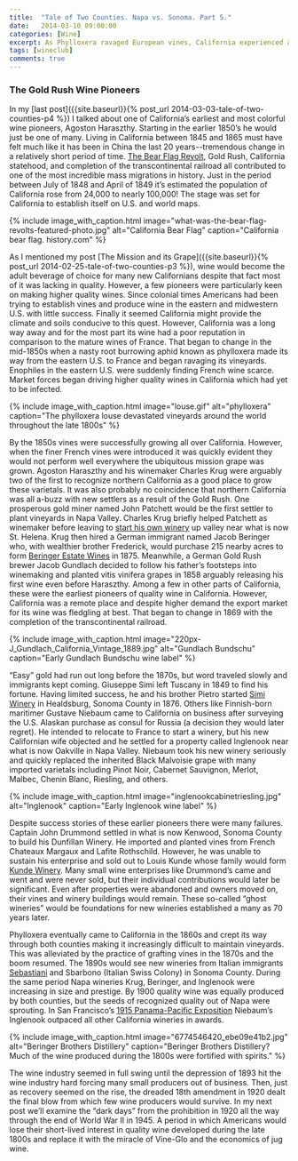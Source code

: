 ```yaml
---
title:  "Tale of Two Counties. Napa vs. Sonoma. Part 5."
date:   2014-03-10 09:00:00
categories: [Wine]
excerpt: As Phylloxera ravaged European vines, California experienced a wine renaissance thanks to the contributions of some early wine pioneers
tags: [wineclub]
comments: true
---
```


### The Gold Rush Wine Pioneers

In my [last post]({{site.baseurl}}{% post_url 2014-03-03-tale-of-two-counties-p4 %})</a> I talked about one of California’s earliest and most colorful wine pioneers, Agoston Haraszthy. Starting in the earlier 1850’s he would just be one of many. Living in California between 1845 and 1865 must have felt much like it has been in China the last 20 years--tremendous change in a relatively short period of time. [The Bear Flag Revolt](http://www.vom.com/bearflag/revolt.html), Gold Rush, California statehood, and completion of the transcontinental railroad all contributed to one of the most incredible mass migrations in history. Just in the period between July of 1848 and April of 1849 it’s estimated the population of California rose from 24,000 to nearly 100,000! The stage was set for California to establish itself on U.S. and world maps.

{% include image_with_caption.html image="what-was-the-bear-flag-revolts-featured-photo.jpg" alt="California Bear Flag" caption="California bear flag. history.com" %}

As I mentioned my post [The Mission and its Grape]({{site.baseurl}}{% post_url 2014-02-25-tale-of-two-counties-p3 %}), wine would become the adult beverage of choice for many new Californians despite that fact most of it was lacking in quality. However, a few pioneers were particularly keen on making higher quality wines. Since colonial times Americans had been trying to establish vines and produce wine in the eastern and midwestern U.S. with little success. Finally it seemed California might provide the climate and soils conducive to this quest. However, California was a long way away and for the most part its wine had a poor reputation in comparison to the mature wines of France. That began to change in the mid-1850s when a nasty root burrowing aphid known as phylloxera made its way from the eastern U.S. to France and began ravaging its vineyards. Enophiles in the eastern U.S. were suddenly finding French wine scarce. Market forces began driving higher quality wines in California which had yet to be infected.

{% include image_with_caption.html image="louse.gif" alt="phylloxera" caption="The phylloxera louse devastated vineyards around the world throughout the late 1800s" %}

By the 1850s vines were successfully growing all over California. However, when the finer French vines were introduced it was quickly evident they would not perform well everywhere the ubiquitous mission grape was grown. Agoston Haraszthy and his winemaker Charles Krug were arguably two of the first to recognize northern California as a good place to grow these varietals. It was also probably no coincidence that northern California was all a-buzz with new settlers as a result of the Gold Rush. One prosperous gold miner named John Patchett would be the first settler to plant vineyards in Napa Valley. Charles Krug briefly helped Patchett as winemaker before leaving to [start his own winery](https://www.charleskrug.com) up valley near what is now St. Helena. Krug then hired a German immigrant named Jacob Beringer who, with wealthier brother Frederick, would purchase 215 nearby acres to form [Beringer Estate Wines](http://www.beringer.com) in 1875. Meanwhile, a German Gold Rush brewer Jacob Gundlach decided to follow his father’s footsteps into winemaking and planted vitis vinifera grapes in 1858 arguably releasing his first wine even before Haraszthy. Among a few in other parts of California, these were the earliest pioneers of quality wine in California. However, California was a remote place and despite higher demand the export market for its wine was fledgling at best. That began to change in 1869 with the completion of the transcontinental railroad.

{% include image_with_caption.html image="220px-J_Gundlach_California_Vintage_1889.jpg" alt="Gundlach Bundschu" caption="Early Gundlach Bundschu wine label" %}

“Easy” gold had run out long before the 1870s, but word traveled slowly and immigrants kept coming. Giuseppe Simi left Tuscany in 1849 to find his fortune. Having limited success, he and his brother Pietro started [Simi Winery](http://www.simiwinery.com) in Healdsburg, Sonoma County in 1876. Others like Finnish-born maritimer Gustave Niebaum came to California on business after surveying the U.S. Alaskan purchase as consul for Russia (a decision they would later regret). He intended to relocate to France to start a winery, but his new Californian wife objected and he settled for a property called Inglenook near what is now Oakville in Napa Valley. Niebaum took his new winery seriously and quickly replaced the inherited Black Malvoisie grape with many imported varietals including Pinot Noir, Cabernet Sauvignon, Merlot, Malbec, Chenin Blanc, Riesling, and others.

{% include image_with_caption.html image="inglenookcabinetriesling.jpg" alt="Inglenook" caption="Early Inglenook wine label" %}

Despite success stories of these earlier pioneers there were many failures. Captain John Drummond settled in what is now Kenwood, Sonoma County to build his Dunfillan Winery. He imported and planted vines from French Chateaux Margaux and Lafite Rothschild. However, he was unable to sustain his enterprise and sold out to Louis Kunde whose family would form [Kunde Winery](http://www.kunde.com). Many small wine enterprises like Drummond’s came and went and were never sold, but their individual contributions would later be significant. Even after properties were abandoned and owners moved on, their vines and winery buildings would remain. These so-called “ghost wineries” would be foundations for new wineries established a many as 70 years later.

Phylloxera eventually came to California in the 1860s and crept its way through both counties making it increasingly difficult to maintain vineyards. This was alleviated by the practice of grafting vines in the 1870s and the boom resumed. The 1890s would see new wineries from Italian immigrants [Sebastiani](http://www.sebastiani.com) and Sbarbono (Italian Swiss Colony) in Sonoma County. During the same period Napa wineries Krug, Beringer, and Inglenook were increasing in size and prestige. By 1900 quality wine was equally produced by both counties, but the seeds of recognized quality out of Napa were sprouting. In San Francisco’s [1915 Panama-Pacific Exposition](http://www.sanfranciscomemories.com/ppie/panamapacific.html) Niebaum’s Inglenook outpaced all other California wineries in awards.

{% include image_with_caption.html image="6774546420_ebe09e41b2.jpg" alt="Beringer Brothers Distillery" caption="Beringer Brothers Distillery? Much of the wine produced during the 1800s were fortified with spirits." %}

The wine industry seemed in full swing until the depression of 1893 hit the wine industry hard forcing many small producers out of business. Then, just as recovery seemed on the rise, the dreaded 18th amendment in 1920 dealt the final blow from which few wine producers would survive. In my next post we’ll examine the “dark days” from the prohibition in 1920 all the way through the end of World War II in 1945. A period in which Americans would lose their short-lived interest in quality wine developed during the late 1800s and replace it with the miracle of Vine-Glo and the economics of jug wine.
